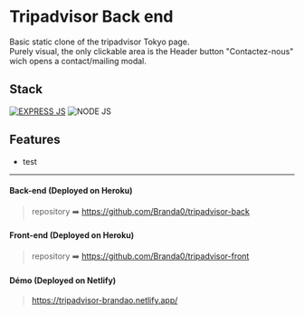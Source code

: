 # Tripadvisor Back end

Basic static clone of the tripadvisor Tokyo page.  
Purely visual, the only clickable area is the Header button "Contactez-nous" wich opens a contact/mailing modal.


## Stack

[![EXPRESS JS](https://img.shields.io/badge/Express.js-404D59?style=for-the-badge)](https://expressjs.com/)
 <img alt="NODE JS" src="https://img.shields.io/badge/Node.js-43853D?style=for-the-badge&logo=node.js&logoColor=white" />

## Features

- test


---

#### Back-end (Deployed on Heroku)

> repository ➡️ https://github.com/Branda0/tripadvisor-back

#### Front-end (Deployed on Heroku)  
> repository ➡️ https://github.com/Branda0/tripadvisor-front

#### Démo (Deployed on Netlify)

> https://tripadvisor-brandao.netlify.app/  



